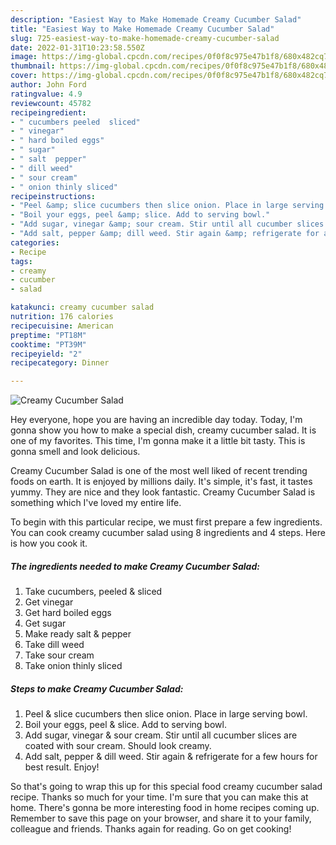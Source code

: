```yaml
---
description: "Easiest Way to Make Homemade Creamy Cucumber Salad"
title: "Easiest Way to Make Homemade Creamy Cucumber Salad"
slug: 725-easiest-way-to-make-homemade-creamy-cucumber-salad
date: 2022-01-31T10:23:58.550Z
image: https://img-global.cpcdn.com/recipes/0f0f8c975e47b1f8/680x482cq70/creamy-cucumber-salad-recipe-main-photo.jpg
thumbnail: https://img-global.cpcdn.com/recipes/0f0f8c975e47b1f8/680x482cq70/creamy-cucumber-salad-recipe-main-photo.jpg
cover: https://img-global.cpcdn.com/recipes/0f0f8c975e47b1f8/680x482cq70/creamy-cucumber-salad-recipe-main-photo.jpg
author: John Ford
ratingvalue: 4.9
reviewcount: 45782
recipeingredient:
- " cucumbers peeled  sliced"
- " vinegar"
- " hard boiled eggs"
- " sugar"
- " salt  pepper"
- " dill weed"
- " sour cream"
- " onion thinly sliced"
recipeinstructions:
- "Peel &amp; slice cucumbers then slice onion. Place in large serving bowl."
- "Boil your eggs, peel &amp; slice. Add to serving bowl."
- "Add sugar, vinegar &amp; sour cream. Stir until all cucumber slices are coated with sour cream. Should look creamy."
- "Add salt, pepper &amp; dill weed. Stir again &amp; refrigerate for a few hours for best result. Enjoy!"
categories:
- Recipe
tags:
- creamy
- cucumber
- salad

katakunci: creamy cucumber salad 
nutrition: 176 calories
recipecuisine: American
preptime: "PT18M"
cooktime: "PT39M"
recipeyield: "2"
recipecategory: Dinner

---
```



![Creamy Cucumber Salad](https://img-global.cpcdn.com/recipes/0f0f8c975e47b1f8/680x482cq70/creamy-cucumber-salad-recipe-main-photo.jpg)

Hey everyone, hope you are having an incredible day today. Today, I'm gonna show you how to make a special dish, creamy cucumber salad. It is one of my favorites. This time, I'm gonna make it a little bit tasty. This is gonna smell and look delicious.



Creamy Cucumber Salad is one of the most well liked of recent trending foods on earth. It is enjoyed by millions daily. It's simple, it's fast, it tastes yummy. They are nice and they look fantastic. Creamy Cucumber Salad is something which I've loved my entire life.


To begin with this particular recipe, we must first prepare a few ingredients. You can cook creamy cucumber salad using 8 ingredients and 4 steps. Here is how you cook it.

<!--inarticleads1-->

##### The ingredients needed to make Creamy Cucumber Salad:

1. Take  cucumbers, peeled &amp; sliced
1. Get  vinegar
1. Get  hard boiled eggs
1. Get  sugar
1. Make ready  salt &amp; pepper
1. Take  dill weed
1. Take  sour cream
1. Take  onion thinly sliced




<!--inarticleads2-->

##### Steps to make Creamy Cucumber Salad:

1. Peel &amp; slice cucumbers then slice onion. Place in large serving bowl.
1. Boil your eggs, peel &amp; slice. Add to serving bowl.
1. Add sugar, vinegar &amp; sour cream. Stir until all cucumber slices are coated with sour cream. Should look creamy.
1. Add salt, pepper &amp; dill weed. Stir again &amp; refrigerate for a few hours for best result. Enjoy!




So that's going to wrap this up for this special food creamy cucumber salad recipe. Thanks so much for your time. I'm sure that you can make this at home. There's gonna be more interesting food in home recipes coming up. Remember to save this page on your browser, and share it to your family, colleague and friends. Thanks again for reading. Go on get cooking!
